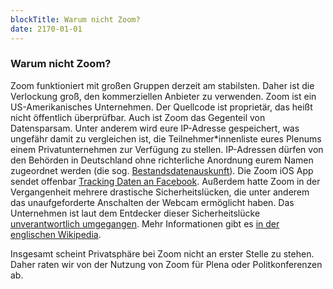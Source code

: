 ```yaml
---
blockTitle: Warum nicht Zoom?
date: 2170-01-01
---
```

### Warum nicht Zoom?

Zoom funktioniert mit großen Gruppen derzeit am stabilsten. Daher ist die Verlockung groß, den kommerziellen Anbieter zu verwenden. Zoom ist ein US-Amerikanisches Unternehmen. Der Quellcode ist proprietär, das heißt nicht öffentlich überprüfbar. Auch ist Zoom das Gegenteil von Datensparsam. Unter anderem wird eure IP-Adresse gespeichert, was ungefähr damit zu vergleichen ist, die Teilnehmer\*innenliste eures Plenums einem Privatunternehmen zur Verfügung zu stellen. IP-Adressen dürfen von den Behörden in Deutschland ohne richterliche Anordnung eurem Namen zugeordnet werden (die sog. [Bestandsdatenauskunft](https://netzpolitik.org/2019/bestandsdatenauskunft-verfassungsschutz-fragt-750-000-namen-und-anschriften-ab/)). Die Zoom iOS App sendet offenbar [Tracking Daten an Facebook](https://www.vice.com/en_us/article/k7e599/zoom-ios-app-sends-data-to-facebook-even-if-you-dont-have-a-facebook-account). Außerdem hatte Zoom in der Vergangenheit mehrere drastische Sicherheitslücken, die unter anderem das unaufgeforderte Anschalten der Webcam ermöglicht haben. Das Unternehmen ist laut dem Entdecker dieser Sicherheitslücke [unverantwortlich umgegangen](https://medium.com/bugbountywriteup/zoom-zero-day-4-million-webcams-maybe-an-rce-just-get-them-to-visit-your-website-ac75c83f4ef5). Mehr Informationen gibt es [in der englischen Wikipedia](https://en.wikipedia.org/wiki/Zoom_Video_Communications#Criticism).

Insgesamt scheint Privatsphäre bei Zoom nicht an erster Stelle zu stehen. Daher raten wir von der Nutzung von Zoom für Plena oder Politkonferenzen ab.
